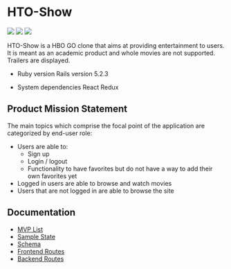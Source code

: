 # HTO-Show

<a href="https://postgresql.org"><img src="https://img.shields.io/badge/Powered%20by-PostgreSQL-blue.svg"/></a>
<a href="#"><img src="https://img.shields.io/badge/Powered%20by-JavaScript-orange.svg"/></a>
<a href="https://github.com"><img src="https://img.shields.io/badge/Hosted%20on-GitHub-brightgreen.svg"/></a>

HTO-Show is a HBO GO clone that aims at providing entertainment to users. It is meant as an academic product and whole movies are not supported. Trailers are displayed.

* Ruby version
Rails version 5.2.3

* System dependencies
React Redux

## Product Mission Statement
The main topics which comprise the focal point of the application are categorized by end-user role:

- Users are able to:
  - Sign up
  - Login / logout
  - Functionality to have favorites but do not have a way to add their own favorites yet
- Logged in users are able to browse and watch movies
- Users that are not logged in are able to browse the site

## Documentation
- [MVP List](https://github.com/michaeltorres1/HTO-Show/wiki/mvp-list)
- [Sample State](https://github.com/michaeltorres1/HTO-Show/wiki/sample-state)
- [Schema](https://github.com/michaeltorres1/HTO-Show/wiki/schema)
- [Frontend Routes](https://github.com/michaeltorres1/HTO-Show/wiki/frontend-routes)
- [Backend Routes](https://github.com/michaeltorres1/HTO-Show/wiki/backend-routes)